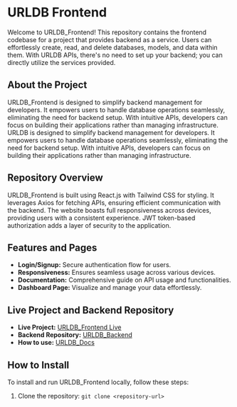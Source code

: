 # URLDB Frontend
Welcome to URLDB_Frontend! This repository contains the frontend codebase for a project that provides backend as a service. Users can effortlessly create, read, and delete databases, models, and data within them. With URLDB APIs, there's no need to set up your backend; you can directly utilize the services provided.

## About the Project

URLDB_Frontend is designed to simplify backend management for developers. It empowers users to handle database operations seamlessly, eliminating the need for backend setup. With intuitive APIs, developers can focus on building their applications rather than managing infrastructure.
URLDB is designed to simplify backend management for developers. It empowers users to handle database operations seamlessly, eliminating the need for backend setup. With intuitive APIs, developers can focus on building their applications rather than managing infrastructure.

## Repository Overview

URLDB_Frontend is built using React.js with Tailwind CSS for styling. It leverages Axios for fetching APIs, ensuring efficient communication with the backend. The website boasts full responsiveness across devices, providing users with a consistent experience. JWT token-based authorization adds a layer of security to the application.
## Features and Pages
- **Login/Signup:** Secure authentication flow for users.
- **Responsiveness:** Ensures seamless usage across various devices.
- **Documentation:** Comprehensive guide on API usage and functionalities.
- **Dashboard Page:** Visualize and manage your data effortlessly.
## Live Project and Backend Repository
- **Live Project:** [URLDB_Frontend Live](https://urldb.vercel.app/)
- **Backend Repository:** [URLDB_Backend](https://github.com/PatidarManas/URLDB_Backend)
- **How to use:** [URLDB_Docs](https://urldb.vercel.app/docs)
## How to Install
To install and run URLDB_Frontend locally, follow these steps:
1. Clone the repository: `git clone <repository-url>`
